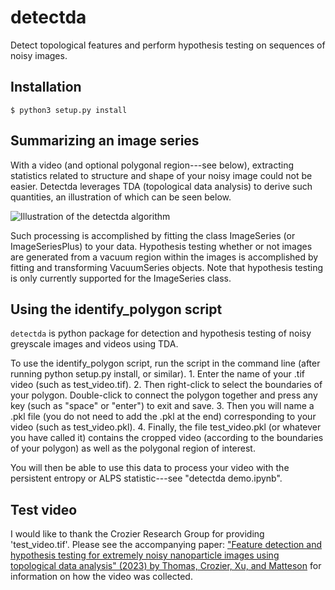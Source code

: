# detectda

Detect topological features and perform hypothesis testing on sequences of noisy images. 

## Installation

```
$ python3 setup.py install
```

## Summarizing an image series

With a video (and optional polygonal region---see below), extracting statistics related to structure and shape of your noisy image could not be easier. Detectda leverages TDA (topological data analysis) to derive such quantities, an illustration
of which can be seen below. 

![Illustration of the detectda algorithm](../detectdaALGORITHM.png)

Such processing is accomplished by fitting the class ImageSeries (or ImageSeriesPlus) to your data. Hypothesis testing whether or not images are generated from a vacuum region within the images is accomplished by fitting and transforming VacuumSeries objects. Note that hypothesis testing is only currently supported for the ImageSeries class. 

## Using the identify_polygon script 

`detectda` is python package for detection and hypothesis testing of noisy greyscale images and videos using TDA.

To use the identify_polygon script, run the script in the command line (after running python setup.py install, or similar). 
	1. Enter the name of your .tif video (such as test_video.tif). 
	2. Then right-click to select the boundaries of your polygon. Double-click to connect the polygon together and press any key (such as "space" or "enter") to exit and save. 
	3. Then you will name a .pkl file (you do not need to add the .pkl at the end) corresponding to your video (such as test_video.pkl). 
	4. Finally, the file test_video.pkl (or whatever you have called it) contains the cropped video (according to the boundaries of your polygon) as well as the polygonal region of interest. 

You will then be able to use this data to process your video with the persistent entropy or ALPS statistic---see "detectda demo.ipynb".

## Test video

I would like to thank the Crozier Research Group for providing 'test_video.tif'. Please see the accompanying paper: ["Feature detection and hypothesis testing for extremely noisy nanoparticle images using topological data analysis" (2023) by Thomas, Crozier, Xu, and Matteson](https://arxiv.org/abs/2209.13584) for information on how the video was collected. 
